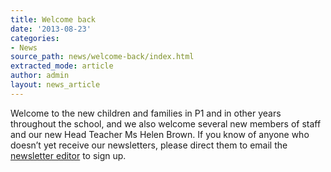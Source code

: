 ```yaml
---
title: Welcome back
date: '2013-08-23'
categories:
- News
source_path: news/welcome-back/index.html
extracted_mode: article
author: admin
layout: news_article
---
```

Welcome to the new children and families in P1 and in other years throughout the school, and we also welcome several new members of staff and our new Head Teacher Ms Helen Brown. If you know of anyone who doesn’t yet receive our newsletters, please direct them to email the [newsletter editor](mailto:janegrove@btinternet.com) to sign up.
